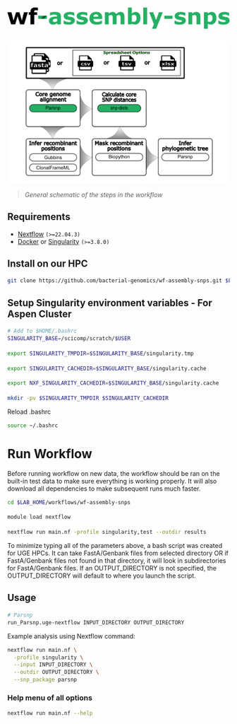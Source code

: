 <h1>
  <picture>
    <source media="(prefers-color-scheme: dark)" srcset="images/wf-assembly-snps_logo_dark.png">
    <img alt="bacterial-genomics/wf-assembly-snps" src="images/wf-assembly-snps_logo_light.png">
  </picture>
</h1>

![workflow](images/wf-assembly-snps_workflow.png)

> _General schematic of the steps in the workflow_

## Requirements

- [Nextflow](https://www.nextflow.io/docs/latest/getstarted.html#installation) `(>=22.04.3)`
- [Docker](https://docs.docker.com/engine/installation/) or [Singularity](https://www.sylabs.io/guides/3.0/user-guide/) `(>=3.8.0)`

## Install on our HPC

```bash
git clone https://github.com/bacterial-genomics/wf-assembly-snps.git $LAB_HOME/workflows
```

## Setup Singularity environment variables - For Aspen Cluster

```bash
# Add to $HOME/.bashrc
SINGULARITY_BASE=/scicomp/scratch/$USER

export SINGULARITY_TMPDIR=$SINGULARITY_BASE/singularity.tmp

export SINGULARITY_CACHEDIR=$SINGULARITY_BASE/singularity.cache

export NXF_SINGULARITY_CACHEDIR=$SINGULARITY_BASE/singularity.cache

mkdir -pv $SINGULARITY_TMPDIR $SINGULARITY_CACHEDIR
```

Reload .bashrc

```bash
source ~/.bashrc
```

# Run Workflow

Before running workflow on new data, the workflow should be ran on the built-in test data to make sure everything is working properly. It will also download all dependencies to make subsequent runs much faster.

```bash
cd $LAB_HOME/workflows/wf-assembly-snps

module load nextflow

nextflow run main.nf -profile singularity,test --outdir results
```

To minimize typing all of the parameters above, a bash script was created for UGE HPCs. It can take FastA/Genbank files from selected directory OR if FastA/Genbank files not found in that directory, it will look in subdirectories for FastA/Genbank files. If an OUTPUT_DIRECTORY is not specified, the OUTPUT_DIRECTORY will default to where you launch the script.

## Usage

```bash
# Parsnp
run_Parsnp.uge-nextflow INPUT_DIRECTORY OUTPUT_DIRECTORY
```

Example analysis using Nextflow command:

```bash
nextflow run main.nf \
  -profile singularity \
  --input INPUT_DIRECTORY \
  --outdir OUTPUT_DIRECTORY \
  --snp_package parsnp
```

### Help menu of all options

```bash
nextflow run main.nf --help
```
